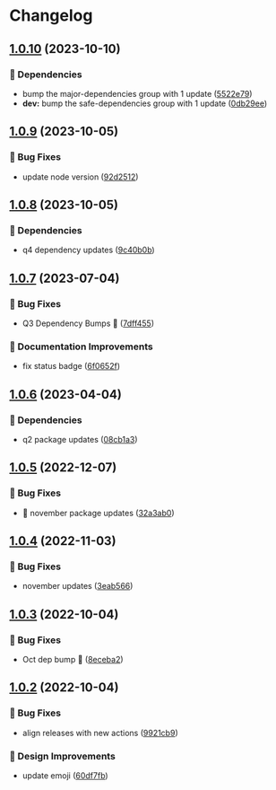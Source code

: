 # Changelog

## [1.0.10](https://github.com/agrc/reminder-action/compare/v1.0.9...v1.0.10) (2023-10-10)


### 🌲 Dependencies

* bump the major-dependencies group with 1 update ([5522e79](https://github.com/agrc/reminder-action/commit/5522e799e33e507e1bbed9fe09aa809c7969b169))
* **dev:** bump the safe-dependencies group with 1 update ([0db29ee](https://github.com/agrc/reminder-action/commit/0db29eeeadac223c6f602264e7aa576cfb6136aa))

## [1.0.9](https://github.com/agrc/reminder-action/compare/v1.0.8...v1.0.9) (2023-10-05)


### 🐛 Bug Fixes

* update node version ([92d2512](https://github.com/agrc/reminder-action/commit/92d251286b5b4455e605fe322cc4140a22c47bdc))

## [1.0.8](https://github.com/agrc/reminder-action/compare/v1.0.7...v1.0.8) (2023-10-05)


### 🌲 Dependencies

* q4 dependency updates ([9c40b0b](https://github.com/agrc/reminder-action/commit/9c40b0bcd8e3f58cecf6d7810a6a9257018e9bb8))

## [1.0.7](https://github.com/agrc/reminder-action/compare/v1.0.6...v1.0.7) (2023-07-04)


### 🐛 Bug Fixes

* Q3 Dependency Bumps 🌲 ([7dff455](https://github.com/agrc/reminder-action/commit/7dff4552dcf244df72e5591a33dbfa7e6a50768e))


### 📖 Documentation Improvements

* fix status badge ([6f0652f](https://github.com/agrc/reminder-action/commit/6f0652f28044ad4676051139901cf8a3aa33725e))

## [1.0.6](https://github.com/agrc/reminder-action/compare/v1.0.5...v1.0.6) (2023-04-04)


### 🌲 Dependencies

* q2 package updates ([08cb1a3](https://github.com/agrc/reminder-action/commit/08cb1a3c65eaebb98b0017f89dd7ae9641a64295))

## [1.0.5](https://github.com/agrc/reminder-action/compare/v1.0.4...v1.0.5) (2022-12-07)


### 🐛 Bug Fixes

* :evergreen_tree: november package updates ([32a3ab0](https://github.com/agrc/reminder-action/commit/32a3ab0c8aeb3559d2ffa1e06a6b1b526a70e99b))

## [1.0.4](https://github.com/agrc/reminder-action/compare/v1.0.3...v1.0.4) (2022-11-03)


### 🐛 Bug Fixes

* november updates ([3eab566](https://github.com/agrc/reminder-action/commit/3eab5663df4632d7d55dcd7d65ba2439ec1776f4))

## [1.0.3](https://github.com/agrc/reminder-action/compare/v1.0.2...v1.0.3) (2022-10-04)


### 🐛 Bug Fixes

* Oct dep bump 🌲 ([8eceba2](https://github.com/agrc/reminder-action/commit/8eceba26ee05c6094d08a54a03ede427100d7658))

## [1.0.2](https://github.com/agrc/reminder-action/compare/v1.0.1...v1.0.2) (2022-10-04)


### 🐛 Bug Fixes

* align releases with new actions ([9921cb9](https://github.com/agrc/reminder-action/commit/9921cb91f900578c79e7c70484dd46d76760f450))


### 🎨 Design Improvements

* update emoji ([60df7fb](https://github.com/agrc/reminder-action/commit/60df7fb087b16bcb2329bf935590dc554a5af698))
